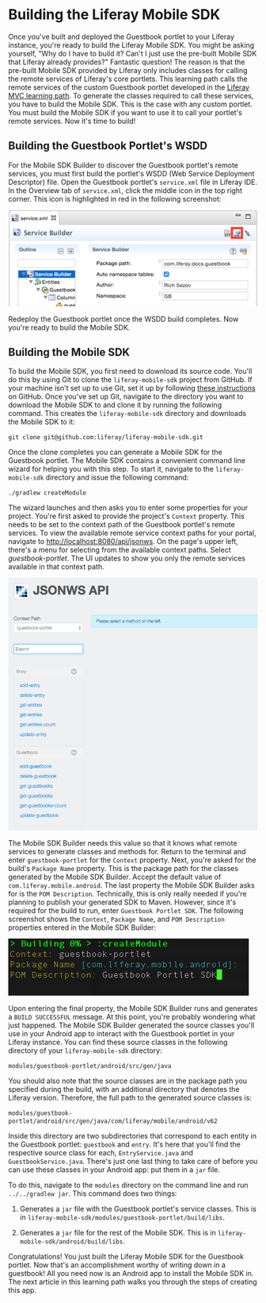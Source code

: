 # Building the Liferay Mobile SDK

Once you've built and deployed the Guestbook portlet to your Liferay instance, 
you're ready to build the Liferay Mobile SDK. You might be asking yourself, "Why 
do I have to build it? Can't I just use the pre-built Mobile SDK that Liferay 
already provides?" Fantastic question! The reason is that the pre-built Mobile 
SDK provided by Liferay only includes classes for calling the remote services of 
Liferay's core portlets. This learning path calls the remote services of the 
custom Guestbook portlet developed in the [Liferay MVC learning path](/learning-paths/-/knowledge_base/6-2/beginning-liferay-development). 
To generate the classes required to call these services, you have to build the 
Mobile SDK. This is the case with any custom portlet. You must build the Mobile 
SDK if you want to use it to call your portlet's remote services. Now it's time 
to build!

## Building the Guestbook Portlet's WSDD

For the Mobile SDK Builder to discover the Guestbook portlet's remote services, 
you must first build the portlet's WSDD (Web Service Deployment Descriptor) 
file. Open the Guestbook portlet's `service.xml` file in Liferay IDE. In the 
Overview tab of `service.xml`, click the middle icon in the top right corner. 
This icon is highlighted in red in the following screenshot:

![Figure 1: Click the icon highlighted in red to build the Guestbook portlet's WSDD file.](../../images/build-wsdd.png)

Redeploy the Guestbook portlet once the WSDD build completes. Now you're ready 
to build the Mobile SDK.

## Building the Mobile SDK

To build the Mobile SDK, you first need to download its source code. You'll do 
this by using Git to clone the `liferay-mobile-sdk` project from GitHub. If your 
machine isn't set up to use Git, set it up by following [these instructions](https://help.github.com/articles/set-up-git/) 
on GitHub. Once you've set up Git, navigate to the directory you want to 
download the Mobile SDK to and clone it by running the following command. This 
creates the `liferay-mobile-sdk` directory and downloads the Mobile SDK to it: 

    git clone git@github.com:liferay/liferay-mobile-sdk.git

Once the clone completes you can generate a Mobile SDK for the Guestbook 
portlet. The Mobile SDK contains a convenient command line wizard for helping 
you with this step. To start it, navigate to the `liferay-mobile-sdk` directory 
and issue the following command:

    ./gradlew createModule

The wizard launches and then asks you to enter some properties for your project. 
You're first asked to provide the project's `Context` property. This needs to be 
set to the context path of the Guestbook portlet's remote services. To view the 
available remote service context paths for your portal, navigate to 
[http://localhost:8080/api/jsonws](http://localhost:8080/api/jsonws). On the 
page's upper left, there's a menu for selecting from the available context 
paths. Select *guestbook-portlet*. The UI updates to show you only the remote 
services available in that context path. 

![Figure 2: The guestbook-portlet context path on the server.](../../images/remote-services-context.png)

The Mobile SDK Builder needs this value so that it knows what remote services to 
generate classes and methods for. Return to the terminal and enter 
`guestbook-portlet` for the `Context` property. Next, you're asked for the 
build's `Package Name` property. This is the package path for the classes 
generated by the Mobile SDK Builder. Accept the default value of 
`com.liferay.mobile.android`. The last property the Mobile SDK Builder asks for 
is the `POM Description`. Technically, this is only really needed if you're 
planning to publish your generated SDK to Maven. However, since it's required 
for the build to run, enter `Guestbook Portlet SDK`. The following screenshot 
shows the `Context`, `Package Name`, and `POM Description` properties entered in 
the Mobile SDK Builder:

![Figure 3: The command line wizard for building the Mobile SDK.](../../images/mobile-sdk-build-wizard.png)

Upon entering the final property, the Mobile SDK Builder runs and generates a 
`BUILD SUCCESSFUL` message. At this point, you're probably wondering what just 
happened. The Mobile SDK Builder generated the source classes you'll use in your 
Android app to interact with the Guestbook portlet in your Liferay instance. 
You can find these source classes in the following directory of your 
`liferay-mobile-sdk` directory:

    modules/guestbook-portlet/android/src/gen/java

You should also note that the source classes are in the package path you 
specified during the build, with an additional directory that denotes the 
Liferay version. Therefore, the full path to the generated source 
classes is:

    modules/guestbook-portlet/android/src/gen/java/com/liferay/mobile/android/v62

Inside this directory are two subdirectories that correspond to each entity in 
the Guestbook portlet: `guestbook` and `entry`. It's here that you'll find the 
respective source class for each, `EntryService.java` and 
`GuestbookService.java`. There's just one last thing to take care of before you 
can use these classes in your Android app: put them in a `jar` file.

To do this, navigate to the `modules` directory on the command line and run 
`../../gradlew jar`. This command does two things: 

1. Generates a `jar` file with the Guestbook portlet's service classes. This is 
    in `liferay-mobile-sdk/modules/guestbook-portlet/build/libs`.

2. Generates a `jar` file for the rest of the Mobile SDK. This is in 
    `liferay-mobile-sdk/android/build/libs`.

Congratulations! You just built the Liferay Mobile SDK for the Guestbook 
portlet. Now that's an accomplishment worthy of writing down in a guestbook! All 
you need now is an Android app to install the Mobile SDK in. The next article in 
this learning path walks you through the steps of creating this app. 
